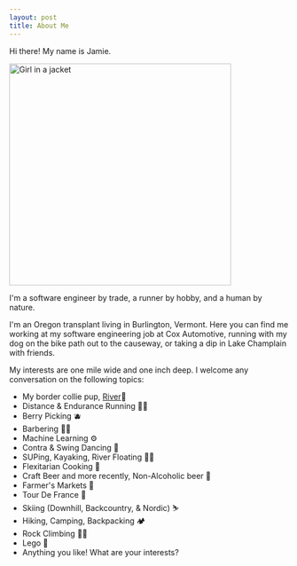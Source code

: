 ```yaml
---
layout: post
title: About Me
---
```


Hi there! My name is Jamie.

<img src="../images/me.jpg" alt="Girl in a jacket" width="400" >

I'm a software engineer by trade, a runner by hobby, and a human by nature.

I'm an Oregon transplant living in Burlington, Vermont. Here you can find me working at my software engineering job at Cox Automotive, running with my dog on the bike path out to the causeway, or taking a dip in Lake Champlain with friends.

My interests are one mile wide and one inch deep. I welcome any conversation on the following topics:
<ul>
<li>My border collie pup, <a href="images/river.jpg">River</a>🐶</li>
<li>Distance & Endurance Running 🏃‍♀️</li>
<li>Berry Picking 🫐</li>
<li>Barbering 💇‍♂️</li>
<li>Machine Learning ⚙️</li>
<li>Contra & Swing Dancing 💃</li>
<li>SUPing, Kayaking, River Floating 🚣‍♀️</li>
<li>Flexitarian Cooking 🧆</li>
<li>Craft Beer and more recently, Non-Alcoholic beer 🍺</li>
<li>Farmer's Markets 🍅</li>
<li>Tour De France 🚵</li>
<li>Skiing (Downhill, Backcountry, & Nordic) ⛷️</li>
<li>Hiking, Camping, Backpacking 🏕️</li>
<li>Rock Climbing 🧗‍♀️</li>
<li>Lego 🧱</li>
<li>Anything you like! What are your interests?</li>
</ul>
